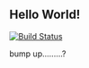 ## Hello World!

[![Build Status](http://niko.dev.9rum.cc:8000/api/badges/niko-bellic/helloworld/status.svg)](http://niko.dev.9rum.cc:8000/niko-bellic/helloworld)

bump up.........?
